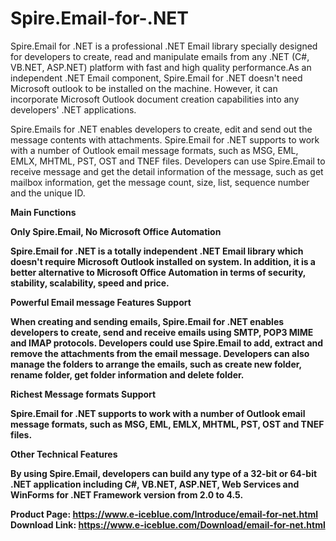 # Spire.Email-for-.NET

Spire.Email for .NET is a professional .NET Email library specially designed for developers to create, read and manipulate emails from any .NET (C#, VB.NET, ASP.NET) platform with fast and high quality performance.As an independent .NET Email component, Spire.Email for .NET doesn't need Microsoft outlook to be installed on the machine. However, it can incorporate Microsoft Outlook document creation capabilities into any developers' .NET applications.

Spire.Emails for .NET enables developers to create, edit and send out the message contents with attachments. Spire.Email for .NET supports to work with a number of Outlook email message formats, such as MSG, EML, EMLX, MHTML, PST, OST and TNEF files. Developers can use Spire.Email to receive message and get the detail information of the message, such as get mailbox information, get the message count, size, list, sequence number and the unique ID.

<b>Main Functions</b>

<b>Only Spire.Email, No Microsoft Office Automation

Spire.Email for .NET is a totally independent .NET Email library which doesn't require Microsoft Outlook installed on system. In addition, it is a better alternative to Microsoft Office Automation in terms of security, stability, scalability, speed and price.

<b>Powerful Email message Features Support

When creating and sending emails, Spire.Email for .NET enables developers to create, send and receive emails using SMTP, POP3 MIME and IMAP protocols. Developers could use Spire.Email to add, extract and remove the attachments from the email message. Developers can also manage the folders to arrange the emails, such as create new folder, rename folder, get folder information and delete folder.

<b>Richest Message formats Support

Spire.Email for .NET supports to work with a number of Outlook email message formats, such as MSG, EML, EMLX, MHTML, PST, OST and TNEF files.

<b>Other Technical Features

By using Spire.Email, developers can build any type of a 32-bit or 64-bit .NET application including C#, VB.NET, ASP.NET, Web Services and WinForms for .NET Framework version from 2.0 to 4.5.

Product Page: https://www.e-iceblue.com/Introduce/email-for-net.html <br>
Download Link: https://www.e-iceblue.com/Download/email-for-net.html
